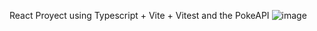 React Proyect using Typescript + Vite + Vitest and the PokeAPI
![image](https://user-images.githubusercontent.com/46814661/204136597-8dfae4c1-06e5-4587-8593-923af84a23aa.png)

